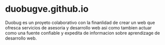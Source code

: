 # duobugve.github.io
Duobug es un proyeto colaborativo con la finanlidad de crear un web
que ofresca servicios de asesoria y desarrollo web asi como tambien actuar como
una fuente confiable y expedita de informacion sobre aprendizage de desarrollo web.
